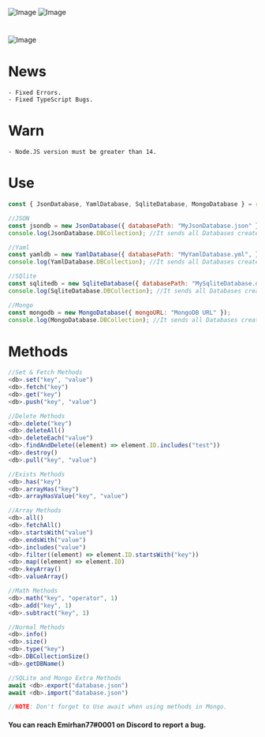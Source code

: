 ![Image](https://img.shields.io/npm/v/erax.db?color=%2351F9C0&label=erax.db)
![Image](https://img.shields.io/npm/dt/erax.db.svg?color=%2351FC0&maxAge=3600)

#

![Image](https://nodei.co/npm/erax.db.png?downloads=true&downloadRank=true&stars=true)

# News

```npm
- Fixed Errors.
- Fixed TypeScript Bugs.
```

# Warn

```npm
- Node.JS version must be greater than 14.
```

# Use

```js
const { JsonDatabase, YamlDatabase, SqliteDatabase, MongoDatabase } = require("erax.db");

//JSON
const jsondb = new JsonDatabase({ databasePath: "MyJsonDatabase.json" });
console.log(JsonDatabase.DBCollection); //It sends all Databases created for Json to the console.

//Yaml
const yamldb = new YamlDatabase({ databasePath: "MyYamlDatabase.yml", });
console.log(YamlDatabase.DBCollection); //It sends all Databases created for Yaml to the console.

//SQlite
const sqlitedb = new SqliteDatabase({ databasePath: "MySqliteDatabase.db" });
console.log(SqliteDatabase.DBCollection); //It sends all Databases created for Sqlite to the console.

//Mongo
const mongodb = new MongoDatabase({ mongoURL: "MongoDB URL" });
console.log(MongoDatabase.DBCollection); //It sends all Databases created for Mongo to the console.
```

# Methods

```js
//Set & Fetch Methods
<db>.set("key", "value")
<db>.fetch("key")
<db>.get("key")
<db>.push("key", "value")

//Delete Methods
<db>.delete("key")
<db>.deleteAll()
<db>.deleteEach("value")
<db>.findAndDelete((element) => element.ID.includes("test"))
<db>.destroy()
<db>.pull("key", "value")

//Exists Methods
<db>.has("key")
<db>.arrayHas("key")
<db>.arrayHasValue("key", "value")

//Array Methods
<db>.all()
<db>.fetchAll()
<db>.startsWith("value")
<db>.endsWith("value")
<db>.includes("value")
<db>.filter((element) => element.ID.startsWith("key"))
<db>.map((element) => element.ID)
<db>.keyArray()
<db>.valueArray()

//Math Methods
<db>.math("key", "operator", 1)
<db>.add("key", 1)
<db>.subtract("key", 1)

//Normal Methods
<db>.info()
<db>.size()
<db>.type("key")
<db>.DBCollectionSize()
<db>.getDBName()

//SQLite and Mongo Extra Methods
await <db>.export("database.json")
await <db>.import("database.json")

//NOTE: Don't forget to Use await when using methods in Mongo.
```

#### You can reach Emirhan77#0001 on Discord to report a bug.
